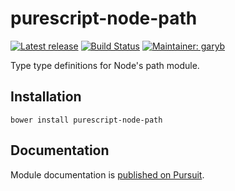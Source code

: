 # purescript-node-path

[![Latest release](http://img.shields.io/github/release/purescript-node/purescript-node-path.svg)](https://github.com/purescript-node/purescript-node-path/releases)
[![Build Status](https://travis-ci.org/purescript-node/purescript-node-path.svg?branch=master)](https://travis-ci.org/purescript-node/purescript-node-path)
[![Maintainer: garyb](https://img.shields.io/badge/maintainer-garyb-lightgrey.svg)](http://github.com/garyb)

Type type definitions for Node's path module.

## Installation

```
bower install purescript-node-path
```

## Documentation

Module documentation is [published on Pursuit](http://pursuit.purescript.org/packages/purescript-node-path).
